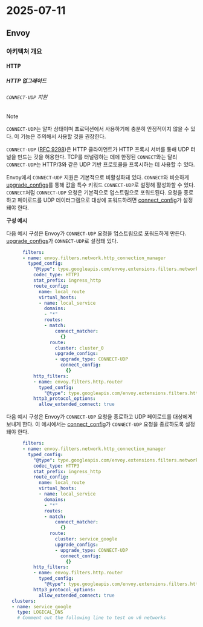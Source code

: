 # 2025-07-11

## Envoy

### 아키텍처 개요

#### HTTP

##### HTTP 업그레이드

###### `CONNECT-UDP` 지원

> [!NOTE]
>
> `CONNECT-UDP`는 알파 상태이며 프로덕션에서 사용하기에 충분히 안정적이지 않을 수 있다. 이 기능은 주의해서 사용할 것을 권장한다.

`CONNECT-UDP` ([RFC 9298][rfc-9298])은 HTTP 클라이언트가 HTTP 프록시 서버를 통해 UDP 터널을 만드는 것을 허용한다. TCP를 터널링하는 데에 한정된 `CONNECT`와는 달리 `CONNECT-UDP`는 HTTP/3와 같은 UDP 기반 프로토콜을 프록시하는 데 사용할 수 있다.

Envoy에서 `CONNECT-UDP` 지원은 기본적으로 비활성화돼 있다. `CONNECT`와 비슷하게 [upgrade_configs][api-extensions-filters-http-connection-manager-upgrade-configs]를 통해 값을 특수 키워드 `CONNECT-UDP`로 설정해 활성화할 수 있다. `CONNECT`처럼 `CONNECT-UDP` 요청은 기본적으로 업스트림으로 포워드된다. 요청을 종료하고 페이로드를 UDP 데이터그램으로 대상에 포워드하려면 [connect_config][api-http-route-management-http-route-components-upgrade-config-connect-config]가 설정돼야 한다.

**구성 예시**

다음 예시 구성은 Envoy가 `CONNECT-UDP` 요청을 업스트림으로 포워드하게 만든다. [upgrade_configs][api-extensions-filters-http-connection-manager-upgrade-configs]가 `CONNECT-UDP`로 설정돼 있다.

```yaml
      filters:
      - name: envoy.filters.network.http_connection_manager
        typed_config:
          "@type": type.googleapis.com/envoy.extensions.filters.network.http_connection_manager.v3.HttpConnectionManager
          codec_type: HTTP3
          stat_prefix: ingress_http
          route_config:
            name: local_route
            virtual_hosts:
            - name: local_service
              domains:
              - "*"
              routes:
              - match:
                  connect_matcher:
                    {}
                route:
                  cluster: cluster_0
                  upgrade_configs:
                  - upgrade_type: CONNECT-UDP
                    connect_config:
                      {}
          http_filters:
          - name: envoy.filters.http.router
            typed_config:
              "@type": type.googleapis.com/envoy.extensions.filters.http.router.v3.Router
          http3_protocol_options:
            allow_extended_connect: true
```

다음 예시 구성은 Envoy가 `CONNECT-UDP` 요청을 종료하고 UDP 페이로드를 대상에게 보내게 한다. 이 예시에서는 [connect_config][api-http-route-management-http-route-components-upgrade-config-connect-config]가 `CONNECT-UDP` 요청을 종료하도록 설정돼야 한다.

```yaml
      filters:
      - name: envoy.filters.network.http_connection_manager
        typed_config:
          "@type": type.googleapis.com/envoy.extensions.filters.network.http_connection_manager.v3.HttpConnectionManager
          codec_type: HTTP3
          stat_prefix: ingress_http
          route_config:
            name: local_route
            virtual_hosts:
            - name: local_service
              domains:
              - "*"
              routes:
              - match:
                  connect_matcher:
                    {}
                route:
                  cluster: service_google
                  upgrade_configs:
                  - upgrade_type: CONNECT-UDP
                    connect_config:
                      {}
          http_filters:
          - name: envoy.filters.http.router
            typed_config:
              "@type": type.googleapis.com/envoy.extensions.filters.http.router.v3.Router
          http3_protocol_options:
            allow_extended_connect: true
  clusters:
  - name: service_google
    type: LOGICAL_DNS
    # Comment out the following line to test on v6 networks
```



[rfc-9298]: https://www.rfc-editor.org/rfc/rfc9298
[api-extensions-filters-http-connection-manager-upgrade-configs]: https://www.envoyproxy.io/docs/envoy/latest/api-v3/extensions/filters/network/http_connection_manager/v3/http_connection_manager.proto#envoy-v3-api-field-extensions-filters-network-http-connection-manager-v3-httpconnectionmanager-upgrade-configs
[api-http-route-management-http-route-components-upgrade-config-connect-config]: https://www.envoyproxy.io/docs/envoy/latest/api-v3/config/route/v3/route_components.proto#envoy-v3-api-field-config-route-v3-routeaction-upgradeconfig-connect-config